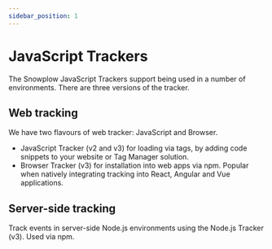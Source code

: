 ```yaml
---
sidebar_position: 1
---
```


# JavaScript Trackers
The Snowplow JavaScript Trackers support being used in a number of environments. There are three versions of the tracker.

## Web tracking
We have two flavours of web tracker: JavaScript and Browser.

- JavaScript Tracker (v2 and v3) for loading via tags, by adding code snippets to your website or Tag Manager solution.
- Browser Tracker (v3) for installation into web apps via npm. Popular when natively integrating tracking into React, Angular and Vue applications.

## Server-side tracking
Track events in server-side Node.js environments using the Node.js Tracker (v3). Used via npm.


